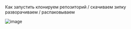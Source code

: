 Как запустить
клонируем репозиторий / скачиваем зипку
разворачиваем / распаковываем



![image](https://github.com/user-attachments/assets/845a490a-4f15-4917-98da-463156a47d9b)
